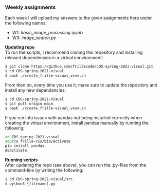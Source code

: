 ### Weekly assignments
Each week I will upload my answers to the given assignments here under the following names:
- W1: _basic\_image\_processing.ipynb_  
- W3: _image\_search.py_  

__Updating repo__  
To run the scripts, I recommend cloning this repository and installing relevant dependencies in a virtual ennvironment:

```bash
$ git clone https://github.com/frillecode/CDS-spring-2021-visual.git
$ cd CDS-spring-2021-visual
$ bash ./create_frille-visual_venv.sh
```
From then on, every time you use it, make sure to update the repository and install any new dependencies:
```bash
$ cd CDS-spring-2021-visual
$ git pull origin main
$ bash ./create_frille-visual_venv.sh
```
If you run into issues with pandas not being installed correctly when creating the virtual environment, install pandas manually by running the following:
```bash
cd CDS-spring-2021-visual
source frille-vis/bin/activate
pip install pandas
deactivate
```
__Running scripts__  
After updating the repo (see above), you can run the .py-files from the command-line by writing the following:
``` bash
$ cd CDS-spring-2021-visual/src
$ python3 {filename].py
```
